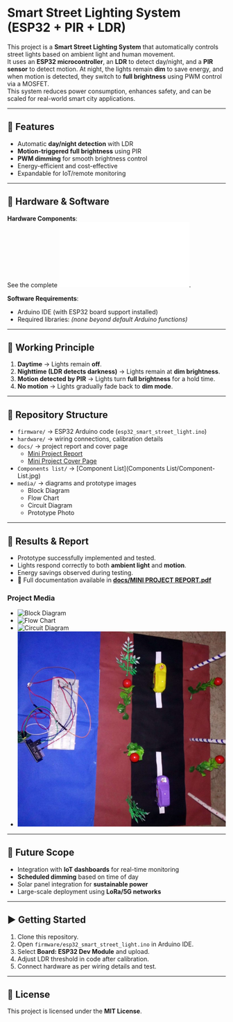# Smart Street Lighting System (ESP32 + PIR + LDR)

This project is a **Smart Street Lighting System** that automatically controls street lights based on ambient light and human movement.  
It uses an **ESP32 microcontroller**, an **LDR** to detect day/night, and a **PIR sensor** to detect motion. At night, the lights remain **dim** to save energy, and when motion is detected, they switch to **full brightness** using PWM control via a MOSFET.  
This system reduces power consumption, enhances safety, and can be scaled for real-world smart city applications.

---

## 🔹 Features
- Automatic **day/night detection** with LDR  
- **Motion-triggered full brightness** using PIR  
- **PWM dimming** for smooth brightness control  
- Energy-efficient and cost-effective  
- Expandable for IoT/remote monitoring  

---

## 🔹 Hardware & Software
**Hardware Components**:  
See the complete ![Components List](Components%20list/README.md).  

**Software Requirements**:  
- Arduino IDE (with ESP32 board support installed)  
- Required libraries: *(none beyond default Arduino functions)*  

---

## 🔹 Working Principle
1. **Daytime** → Lights remain **off**.  
2. **Nighttime (LDR detects darkness)** → Lights remain at **dim brightness**.  
3. **Motion detected by PIR** → Lights turn **full brightness** for a hold time.  
4. **No motion** → Lights gradually fade back to **dim mode**.  

---

## 🔹 Repository Structure
- `firmware/` → ESP32 Arduino code (`esp32_smart_street_light.ino`)  
- `hardware/` → wiring connections, calibration details  
- `docs/` → project report and cover page  
  - [Mini Project Report](docs/MINI%20PROJECT%20REPORT.pdf)  
  - [Mini Project Cover Page](docs/mini%20project%20COVER%20PAGE.pdf)  
- `Components list/` → [Component List](Components List/Component-List.jpg)  
- `media/` → diagrams and prototype images  
  - Block Diagram  
  - Flow Chart  
  - Circuit Diagram  
  - Prototype Photo  

---

## 🔹 Results & Report
- Prototype successfully implemented and tested.  
- Lights respond correctly to both **ambient light** and **motion**.  
- Energy savings observed during testing.  
- 📑 Full documentation available in **[docs/MINI PROJECT REPORT.pdf](docs/MINI%20PROJECT%20REPORT.pdf)**  

### Project Media
- ![Block Diagram](media/Block-Diagram.jpg)  
- ![Flow Chart](media/flow-chart.png)  
- ![Circuit Diagram](media/circuit-diagram.jpg)  
- ![Prototype](media/prototype.jpg)  

---

## 🔹 Future Scope
- Integration with **IoT dashboards** for real-time monitoring  
- **Scheduled dimming** based on time of day  
- Solar panel integration for **sustainable power**  
- Large-scale deployment using **LoRa/5G networks**  

---

## ▶️ Getting Started
1. Clone this repository.  
2. Open `firmware/esp32_smart_street_light.ino` in Arduino IDE.  
3. Select **Board: ESP32 Dev Module** and upload.  
4. Adjust LDR threshold in code after calibration.  
5. Connect hardware as per wiring details and test.  

---

## 📌 License
This project is licensed under the **MIT License**.  
